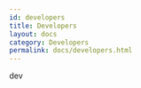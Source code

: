 ```yaml
---
id: developers
title: Developers
layout: docs
category: Developers
permalink: docs/developers.html
---
```


dev
